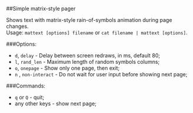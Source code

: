 ##Simple matrix-style pager

Shows text with matrix-style rain-of-symbols animation during page changes.  
Usage: `mattext [options] filename` or `cat filename | mattext [options]`.

###Options:
* `d`, `delay` - Delay between screen redraws, in ms, default 80;
* `l`, `rand_len` - Maximum length of random symbols columns;
* `o`, `onepage` - Show only one page, then exit;
* `n` , `non-interact` - Do not wait for user input before showing next page;

###Commands:
* `q` or `Q` - quit;
* any other keys - show next page;
